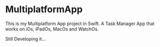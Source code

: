 # MultiplatformApp

This is my Multiplatform App project in Swift. A Task Manager App that works on iOs, iPadOs, MacOs and WatchOs.

Still Developing it...  
